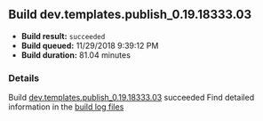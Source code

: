 ## Build dev.templates.publish_0.19.18333.03
- **Build result:** `succeeded`
- **Build queued:** 11/29/2018 9:39:12 PM
- **Build duration:** 81.04 minutes
### Details
Build [dev.templates.publish_0.19.18333.03](https://winappstudio.visualstudio.com/web/build.aspx?pcguid=a4ef43be-68ce-4195-a619-079b4d9834c2&builduri=vstfs%3a%2f%2f%2fBuild%2fBuild%2f26639) succeeded
Find detailed information in the [build log files](https://uwpctdiags.blob.core.windows.net/buildlogs/dev.templates.publish_0.19.18333.03_logs.zip)
